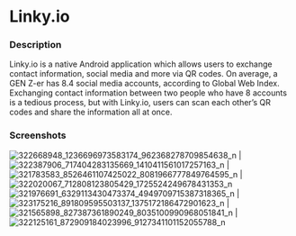 # Linky.io

### Description ###
Linky.io is a native Android application which allows users to exchange contact information, social media and more
via QR codes. On average, a GEN Z-er has 8.4 social media accounts, according to Global Web Index. Exchanging 
contact information between two people who have 8 accounts is a tedious process, but with Linky.io, users can scan 
each other’s QR codes and share the information all at once.

### Screenshots ###
![322668948_1236696973583174_962368278709854638_n](https://user-images.githubusercontent.com/64581539/210139577-e5b20390-a71d-4941-9c6f-16df868f329a.jpg) |
![322387906_717404283135669_1410411561017257163_n](https://user-images.githubusercontent.com/64581539/210139583-f12953ed-2e21-4f36-8fd6-618f8ecd6c33.jpg) |
![321783583_8526461107425022_8081966777849764595_n](https://user-images.githubusercontent.com/64581539/210139584-4e439033-180c-4af8-b37e-945901ea6599.jpg) |
![322020067_712808123805429_1725524249678431353_n](https://user-images.githubusercontent.com/64581539/210139586-55719c3d-5f21-49f6-b546-22eebd866b6a.jpg)
![321976691_6329113430473374_4949709715387318365_n](https://user-images.githubusercontent.com/64581539/210139592-7bff6a4e-203e-4553-966c-6b7205fdb30b.jpg) |
![323175216_891809595503137_1375172186472901623_n](https://user-images.githubusercontent.com/64581539/210139593-790e0f3d-9293-46d8-885a-43852a71719e.jpg) |
![321565898_827387361890249_8035100990968051841_n](https://user-images.githubusercontent.com/64581539/210139598-3c8b414f-6f18-4767-8499-7b326fe43f61.jpg) |
![322125161_872909184023996_9127341101152055788_n](https://user-images.githubusercontent.com/64581539/210139611-dda17004-bec2-4faf-ad90-1b2272007f26.jpg)
